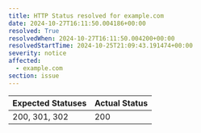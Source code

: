 ```yaml
---
title: HTTP Status resolved for example.com
date: 2024-10-27T16:11:50.004186+00:00
resolved: True
resolvedWhen: 2024-10-27T16:11:50.004200+00:00
resolvedStartTime: 2024-10-25T21:09:43.191474+00:00
severity: notice
affected:
  - example.com
section: issue
---
```


| Expected Statuses | Actual Status  |
|-------------------|----------------|
| 200, 301, 302 | 200 |
